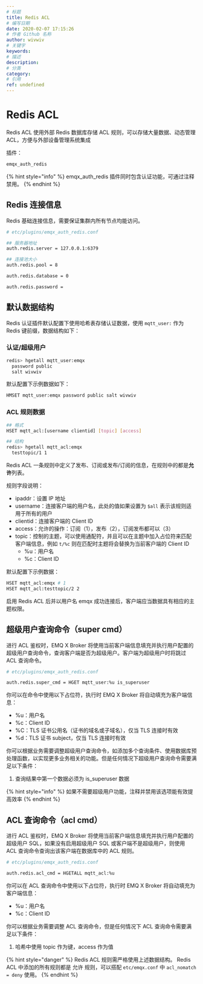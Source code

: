 ```yaml
---
# 标题
title: Redis ACL
# 编写日期
date: 2020-02-07 17:15:26
# 作者 Github 名称
author: wivwiv
# 关键字
keywords:
# 描述
description:
# 分类
category: 
# 引用
ref: undefined
---
```


# Redis ACL


Redis ACL 使用外部 Redis 数据库存储 ACL 规则，可以存储大量数据、动态管理 ACL，方便与外部设备管理系统集成

插件：

```bash
emqx_auth_redis
```

{% hint style="info" %} 
emqx_auth_redis 插件同时包含认证功能，可通过注释禁用。
{% endhint %}


## Redis 连接信息

Redis 基础连接信息，需要保证集群内所有节点均能访问。

```bash
# etc/plugins/emqx_auth_redis.conf

## 服务器地址
auth.redis.server = 127.0.0.1:6379

## 连接池大小
auth.redis.pool = 8

auth.redis.database = 0

auth.redis.password = 
```


## 默认数据结构

Redis 认证插件默认配置下使用哈希表存储认证数据，使用 `mqtt_user:` 作为 Redis 键前缀，数据结构如下：

### 认证/超级用户

```bash
redis> hgetall mqtt_user:emqx
  password public
  salt wivwiv
```

默认配置下示例数据如下：

```bash
HMSET mqtt_user:emqx password public salt wivwiv
```

### ACL 规则数据

```bash
## 格式
HSET mqtt_acl:[username clientid] [topic] [access]

## 结构
redis> hgetall mqtt_acl:emqx
  testtopic/1 1
```

Redis ACL 一条规则中定义了发布、订阅或发布/订阅的信息，在规则中的都是**允许**列表。

规则字段说明：

- ipaddr：设置 IP 地址
- username：连接客户端的用户名，此处的值如果设置为 `$all`  表示该规则适用于所有的用户
- clientid：连接客户端的 Client ID
- access：允许的操作：订阅（1），发布（2），订阅发布都可以（3）
- topic：控制的主题，可以使用通配符，并且可以在主题中加入占位符来匹配客户端信息，例如 `t/%c` 则在匹配时主题将会替换为当前客户端的 Client ID
  - %u：用户名
  - %c：Client ID
  
默认配置下示例数据：

```bash
HSET mqtt_acl:emqx # 1
HSET mqtt_acl:testtopic/2 2
```

启用 Redis ACL 后并以用户名 emqx 成功连接后，客户端应当数据具有相应的主题权限。



## 超级用户查询命令（super cmd）

进行 ACL 鉴权时，EMQ X Broker 将使用当前客户端信息填充并执行用户配置的超级用户查询命令，查询客户端是否为超级用户。客户端为超级用户时将跳过 ACL 查询命令。

```bash
# etc/plugins/emqx_auth_redis.conf

auth.redis.super_cmd = HGET mqtt_user:%u is_superuser
```

你可以在命令中使用以下占位符，执行时 EMQ X Broker 将自动填充为客户端信息：

- %u：用户名
- %c：Client ID
- %C：TLS 证书公用名（证书的域名或子域名），仅当 TLS 连接时有效
- %d：TLS 证书 subject，仅当 TLS 连接时有效


你可以根据业务需要调整超级用户查询命令，如添加多个查询条件、使用数据库预处理函数，以实现更多业务相关的功能。但是任何情况下超级用户查询命令需要满足以下条件：

1. 查询结果中第一个数据必须为 is_superuser 数据


{% hint style="info" %} 
如果不需要超级用户功能，注释并禁用该选项能有效提高效率
{% endhint %}


## ACL 查询命令（acl cmd）

进行 ACL 鉴权时，EMQ X Broker 将使用当前客户端信息填充并执行用户配置的超级用户 SQL，如果没有启用超级用户 SQL 或客户端不是超级用户，则使用 ACL 查询命令查询出该客户端在数据库中的 ACL 规则。

```bash
# etc/plugins/emqx_auth_redis.conf

auth.redis.acl_cmd = HGETALL mqtt_acl:%u
```

你可以在 ACL 查询命令中使用以下占位符，执行时 EMQ X Broker 将自动填充为客户端信息：

- %u：用户名
- %c：Client ID

你可以根据业务需要调整 ACL 查询命令，但是任何情况下 ACL 查询命令需要满足以下条件：

1. 哈希中使用 topic 作为键，access 作为值


{% hint style="danger" %} 
Redis ACL 规则需严格使用上述数据结构。
Redis ACL 中添加的所有规则都是 允许 规则，可以搭配 `etc/emqx.conf` 中 `acl_nomatch = deny` 使用。
{% endhint %}
